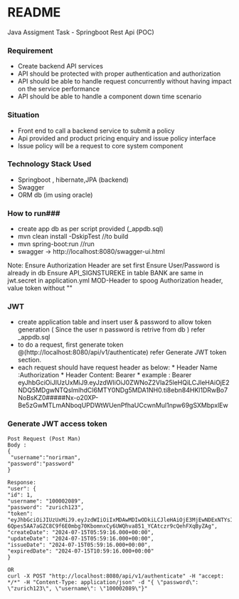 # README #
Java Assigment Task -  Springboot Rest Api (POC)

### Requirement ###
 
 * Create backend API services 
 * API should be protected with proper authentication and authorization
 * API should be able to handle request concurrently without having impact on the service performance
 * API should be able to handle a component down time scenario
 
 
### Situation ###

* Front end to call a backend service to submit a policy
* Api provided and product pricing enquiry and issue policy interface
* Issue policy will be a request to core system component


### Technology Stack Used ###

* Springboot , hibernate,JPA (backend)
* Swagger
* ORM db (im using oracle)


### How to run###

* create app db as per script provided (_appdb.sql)
* mvn clean install -DskipTest //to build
* mvn spring-boot:run  //run
* swagger -> http://localhost:8080/swagger-ui.html



Note: 
Ensure Authorization Header are set first
Ensure User/Password is already in db
Ensure API_SIGNSTUREKE in table BANK are same in jwt.secret in application.yml
MOD-Header to spoog Authorization header, value token without "<content>"

### JWT ###
* create application table and insert user & password to allow token generation ( Since the user n password is retrive from db ) refer _appdb.sql
* to do a request, first generate token @(http://localhost:8080/api/v1/authenticate) refer Generate JWT token section.
* each request should have request header as below:
              * Header Name :Authorization
              * Header Content: Bearer <jwt token generate>
              * example :
              Bearer eyJhbGciOiJIUzUxMiJ9.eyJzdWIiOiJ0ZWNoZ2Vla25leHQiLCJleHAiOjE2NDQ5MDgwNTQsImlhdCI6MTY0NDg5MDA1NH0.ti8ebn84HKl1DRwBo7NoBsKZ0#####Nx-o20XP-   Be5zGwMTLmANboqUPDWtWUenPfhaUCcwnMul1npw69gSXMbpxlEw

### Generate JWT access token ###
    Post Request (Post Man)
    Body :
    {
     "username":"norirman",
    "password":"password"
    }
    
    Response:
    "user": {
    "id": 1,
    "username": "100002089",
    "password": "zurich123",
    "token": "eyJhbGciOiJIUzUxMiJ9.eyJzdWIiOiIxMDAwMDIwODkiLCJleHAiOjE3MjEwNDExNTYsImlhdCI6MTcyMTAyMzE1Nn0.sbdK_NXpOcLUSzVOJs9D0-6Qpes5AA7aGZC8C9f6E0mbg70KbomnxCy6UWQhva851_YCAtczr9cQehFXqByZAg",
    "createDate": "2024-07-15T05:59:16.000+00:00",
    "updateDate": "2024-07-15T05:59:16.000+00:00",
    "issueDate": "2024-07-15T05:59:16.000+00:00",
    "expiredDate": "2024-07-15T10:59:16.000+00:00"
    }
  
    OR
    curl -X POST "http://localhost:8080/api/v1/authenticate" -H "accept: */*" -H "Content-Type: application/json" -d "{ \"password\": \"zurich123\", \"username\": \"100002089\"}"
    





